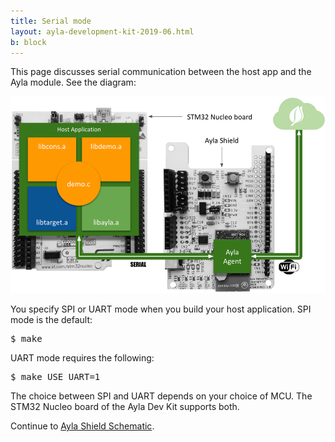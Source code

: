 ```yaml
---
title: Serial mode
layout: ayla-development-kit-2019-06.html
b: block
---
```


This page discusses serial communication between the host app and the Ayla module. See the diagram:

<img src="../host-application.png" width=600>

You specify SPI or UART mode when you build your host application. SPI mode is the default:

<pre>
$ make
</pre>

UART mode requires the following:

<pre>
$ make USE_UART=1
</pre>

The choice between SPI and UART depends on your choice of MCU. The STM32 Nucleo board of the Ayla Dev Kit supports both. 

Continue to [Ayla Shield Schematic](../ayla-shield-schematic).
